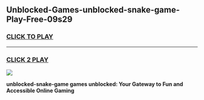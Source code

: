 
## Unblocked-Games-unblocked-snake-game-Play-Free-09s29
<h3>
<a href="https://premium76.site?title=unblocked-snake-game&ref=15A">CLICK TO PLAY</a></h3>
<hr>

<h3>
<a href="https://premium76.site?title=unblocked-snake-game&ref=15A">CLICK 2 PLAY</a>
  
</h3>

<a href="https://premium76.site?title=unblocked-snake-game&ref=15A"><img src="https://clearcache.store/games.png"></a>


**unblocked-snake-game games unblocked: Your Gateway to Fun and Accessible Online Gaming**
